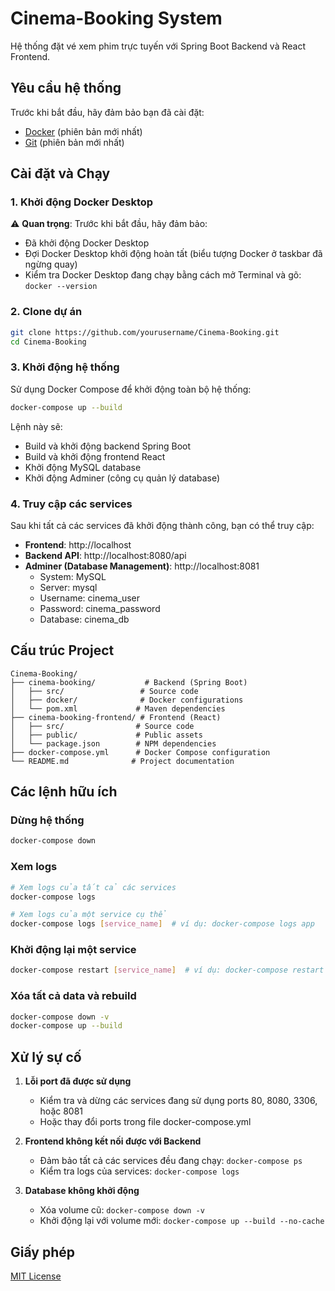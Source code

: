 # Cinema-Booking System

Hệ thống đặt vé xem phim trực tuyến với Spring Boot Backend và React Frontend.

## Yêu cầu hệ thống

Trước khi bắt đầu, hãy đảm bảo bạn đã cài đặt:

- [Docker](https://www.docker.com/products/docker-desktop/) (phiên bản mới nhất)
- [Git](https://git-scm.com/downloads) (phiên bản mới nhất)

## Cài đặt và Chạy

### 1. Khởi động Docker Desktop

⚠️ **Quan trọng**: Trước khi bắt đầu, hãy đảm bảo:
- Đã khởi động Docker Desktop
- Đợi Docker Desktop khởi động hoàn tất (biểu tượng Docker ở taskbar đã ngừng quay)
- Kiểm tra Docker Desktop đang chạy bằng cách mở Terminal và gõ: `docker --version`

### 2. Clone dự án

```bash
git clone https://github.com/yourusername/Cinema-Booking.git
cd Cinema-Booking
```

### 3. Khởi động hệ thống

Sử dụng Docker Compose để khởi động toàn bộ hệ thống:

```bash
docker-compose up --build
```

Lệnh này sẽ:
- Build và khởi động backend Spring Boot
- Build và khởi động frontend React
- Khởi động MySQL database
- Khởi động Adminer (công cụ quản lý database)

### 4. Truy cập các services

Sau khi tất cả các services đã khởi động thành công, bạn có thể truy cập:

- **Frontend**: http://localhost
- **Backend API**: http://localhost:8080/api
- **Adminer (Database Management)**: http://localhost:8081
  - System: MySQL
  - Server: mysql
  - Username: cinema_user
  - Password: cinema_password
  - Database: cinema_db

## Cấu trúc Project

```
Cinema-Booking/
├── cinema-booking/           # Backend (Spring Boot)
│   ├── src/                 # Source code
│   ├── docker/              # Docker configurations
│   └── pom.xml             # Maven dependencies
├── cinema-booking-frontend/ # Frontend (React)
│   ├── src/                # Source code
│   ├── public/             # Public assets
│   └── package.json        # NPM dependencies
├── docker-compose.yml      # Docker Compose configuration
└── README.md              # Project documentation
```

## Các lệnh hữu ích

### Dừng hệ thống
```bash
docker-compose down
```

### Xem logs
```bash
# Xem logs của tất cả các services
docker-compose logs

# Xem logs của một service cụ thể
docker-compose logs [service_name]  # ví dụ: docker-compose logs app
```

### Khởi động lại một service
```bash
docker-compose restart [service_name]  # ví dụ: docker-compose restart app
```

### Xóa tất cả data và rebuild
```bash
docker-compose down -v
docker-compose up --build
```

## Xử lý sự cố

1. **Lỗi port đã được sử dụng**
   - Kiểm tra và dừng các services đang sử dụng ports 80, 8080, 3306, hoặc 8081
   - Hoặc thay đổi ports trong file docker-compose.yml

2. **Frontend không kết nối được với Backend**
   - Đảm bảo tất cả các services đều đang chạy: `docker-compose ps`
   - Kiểm tra logs của services: `docker-compose logs`

3. **Database không khởi động**
   - Xóa volume cũ: `docker-compose down -v`
   - Khởi động lại với volume mới: `docker-compose up --build --no-cache`

## Giấy phép

[MIT License](LICENSE)
